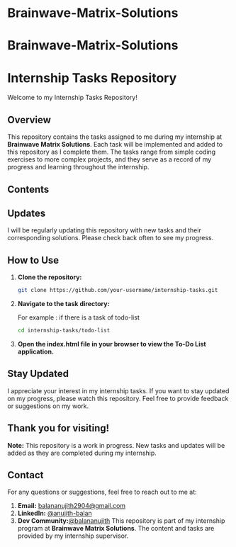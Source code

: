 # Brainwave-Matrix-Solutions
# Brainwave-Matrix-Solutions

# Internship Tasks Repository

Welcome to my Internship Tasks Repository!

## Overview

This repository contains the tasks assigned to me during my internship at **Brainwave Matrix Solutions**. Each task will be implemented and added to this repository as I complete them. The tasks range from simple coding exercises to more complex projects, and they serve as a record of my progress and learning throughout the internship.

## Contents

   <!-- Add more tasks as they are assigned and completed -->

## Updates

I will be regularly updating this repository with new tasks and their corresponding solutions. Please check back often to see my progress.

## How to Use

1. **Clone the repository:**
   ```bash
   git clone https://github.com/your-username/internship-tasks.git

2. **Navigate to the task directory:**

   For example : if there is a task of todo-list
      ```bash
      cd internship-tasks/todo-list
      
3. **Open the index.html file in your browser to view the To-Do List application.**
## Stay Updated
I appreciate your interest in my internship tasks. If you want to stay updated on my progress, please watch this repository. Feel free to provide feedback or suggestions on my work.
## Thank you for visiting!
**Note:** This repository is a work in progress. New tasks and updates will be added as they are completed during my internship.
## Contact
For any questions or suggestions, feel free to reach out to me at:
1.  **Email:** balananujith2904@gmail.com
2.  **LinkedIn:** [@anujith-balan](https://www.linkedin.com/in/anujith-balan/)
3.  **Dev Community:**[@balananujith](https://dev.to/balananujith)
This repository is part of my internship program at **Brainwave Matrix Solutions**. The content and tasks are provided by my internship supervisor.
